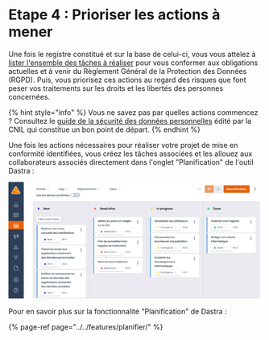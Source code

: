 # Etape 4 : Prioriser les actions à mener

Une fois le registre constitué et sur la base de celui-ci, vous vous attelez à [lister l'ensemble des tâches à réaliser](https://www.cnil.fr/fr/prioriser-les-actions-mener) pour vous conformer aux obligations actuelles et à venir du Règlement Général de la Protection des Données \(RGPD\). Puis, vous priorisez ces actions au regard des risques que font peser vos traitements sur les droits et les libertés des personnes concernées.

{% hint style="info" %}
Vous ne savez pas par quelles actions commencez ? Consultez le [guide de la sécurité des données personnelles](https://www.cnil.fr/fr/principes-cles/guide-de-la-securite-des-donnees-personnelles) édité par la CNIL qui constitue un bon point de départ.
{% endhint %}

Une fois les actions nécessaires pour réaliser votre projet de mise en conformité identifiées, vous créez les tâches associées et les allouez aux collaborateurs associés directement dans l'onglet "Planification" de l'outil Dastra :

![Exemple de plan d&apos;action](../../.gitbook/assets/image%20%2865%29.png)

Pour en savoir plus sur la fonctionnalité "Planification" de Dastra :

{% page-ref page="../../features/planifier/" %}



